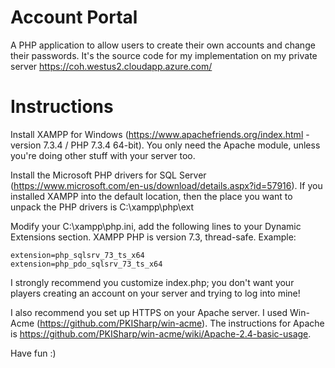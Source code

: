 # Account Portal

A PHP application to allow users to create their own accounts and change their passwords. It's the source code for my implementation on my private server https://coh.westus2.cloudapp.azure.com/

# Instructions

Install XAMPP for Windows (https://www.apachefriends.org/index.html - version 7.3.4 / PHP 7.3.4 64-bit). You only need the Apache module, unless you're doing other stuff with your server too. 

Install the Microsoft PHP drivers for SQL Server (https://www.microsoft.com/en-us/download/details.aspx?id=57916). If you installed XAMPP into the default location, then the place you want to unpack the PHP drivers is C:\xampp\php\ext

Modify your C:\xampp\php.ini, add the following lines to your Dynamic Extensions section. XAMPP PHP is version 7.3, thread-safe.
Example:
```
extension=php_sqlsrv_73_ts_x64
extension=php_pdo_sqlsrv_73_ts_x64
```
I strongly recommend you customize index.php; you don't want your players creating an account on your server and trying to log into mine!

I also recommend you set up HTTPS on your Apache server. I used Win-Acme (https://github.com/PKISharp/win-acme). The instructions for Apache is https://github.com/PKISharp/win-acme/wiki/Apache-2.4-basic-usage.

Have fun :)
